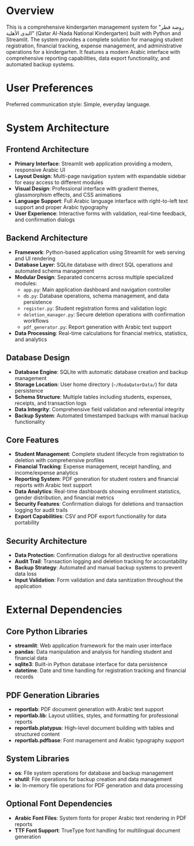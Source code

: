 # Overview

This is a comprehensive kindergarten management system for "روضة قطر الندى الأهلية" (Qatar Al-Nada National Kindergarten) built with Python and Streamlit. The system provides a complete solution for managing student registration, financial tracking, expense management, and administrative operations for a kindergarten. It features a modern Arabic interface with comprehensive reporting capabilities, data export functionality, and automated backup systems.

# User Preferences

Preferred communication style: Simple, everyday language.

# System Architecture

## Frontend Architecture
- **Primary Interface**: Streamlit web application providing a modern, responsive Arabic UI
- **Layout Design**: Multi-page navigation system with expandable sidebar for easy access to different modules
- **Visual Design**: Professional interface with gradient themes, glassmorphism effects, and CSS animations
- **Language Support**: Full Arabic language interface with right-to-left text support and proper Arabic typography
- **User Experience**: Interactive forms with validation, real-time feedback, and confirmation dialogs

## Backend Architecture
- **Framework**: Python-based application using Streamlit for web serving and UI rendering
- **Database Layer**: SQLite database with direct SQL operations and automated schema management
- **Modular Design**: Separated concerns across multiple specialized modules:
  - `app.py`: Main application dashboard and navigation controller
  - `db.py`: Database operations, schema management, and data persistence
  - `register.py`: Student registration forms and validation logic
  - `deletion_manager.py`: Secure deletion operations with confirmation workflows
  - `pdf_generator.py`: Report generation with Arabic text support
- **Data Processing**: Real-time calculations for financial metrics, statistics, and analytics

## Database Design
- **Database Engine**: SQLite with automatic database creation and backup management
- **Storage Location**: User home directory (`~/RodaQaterData/`) for data persistence
- **Schema Structure**: Multiple tables including students, expenses, receipts, and transaction logs
- **Data Integrity**: Comprehensive field validation and referential integrity
- **Backup System**: Automated timestamped backups with manual backup functionality

## Core Features
- **Student Management**: Complete student lifecycle from registration to deletion with comprehensive profiles
- **Financial Tracking**: Expense management, receipt handling, and income/expense analytics
- **Reporting System**: PDF generation for student rosters and financial reports with Arabic text support
- **Data Analytics**: Real-time dashboards showing enrollment statistics, gender distribution, and financial metrics
- **Security Features**: Confirmation dialogs for deletions and transaction logging for audit trails
- **Export Capabilities**: CSV and PDF export functionality for data portability

## Security Architecture
- **Data Protection**: Confirmation dialogs for all destructive operations
- **Audit Trail**: Transaction logging and deletion tracking for accountability
- **Backup Strategy**: Automated and manual backup systems to prevent data loss
- **Input Validation**: Form validation and data sanitization throughout the application

# External Dependencies

## Core Python Libraries
- **streamlit**: Web application framework for the main user interface
- **pandas**: Data manipulation and analysis for handling student and financial data
- **sqlite3**: Built-in Python database interface for data persistence
- **datetime**: Date and time handling for registration tracking and financial records

## PDF Generation Libraries
- **reportlab**: PDF document generation with Arabic text support
- **reportlab.lib**: Layout utilities, styles, and formatting for professional reports
- **reportlab.platypus**: High-level document building with tables and structured content
- **reportlab.pdfbase**: Font management and Arabic typography support

## System Libraries
- **os**: File system operations for database and backup management
- **shutil**: File operations for backup creation and data management
- **io**: In-memory file operations for PDF generation and data processing

## Optional Font Dependencies
- **Arabic Font Files**: System fonts for proper Arabic text rendering in PDF reports
- **TTF Font Support**: TrueType font handling for multilingual document generation